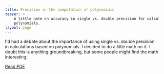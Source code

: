 ```yaml
---
title: Precision in the computation of polynomials
teaser: >
    A little note on accuracy in single vs. double precision for calculating
    polynomials.
layout: page
---
```



I'd had a debate about the importance of using single vs.  double precision
in calculations based on polynomials. I decided to do a little math on it. I
doubt this is anything groundbreaking, but some people might find the math
interesting.

<a href="/teaching/precision.pdf" data-fancybox>Read PDF</a>

<!--<object data="/teaching/precision.pdf" type="application/pdf" width="100%"
height="1000px">
<p>This browser does not support PDFs. Please download the document <a
href="/teaching/precision.pdf">here</a>.
</object>-->

